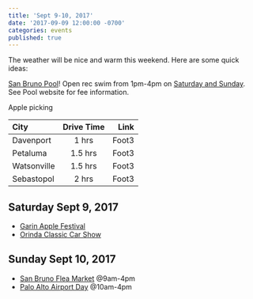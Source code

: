 ```yaml
---
title: 'Sept 9-10, 2017'
date: '2017-09-09 12:00:00 -0700'
categories: events
published: true
---
```


The weather will be nice and warm this weekend. Here are some quick ideas:

[San Bruno Pool][pool]! Open rec swim from 1pm-4pm on [Saturday and Sunday][hours]. See Pool website for fee information.

Apple picking

| City | Drive Time | Link |
|:--------|:-------:|--------:|
| Davenport | 1 hrs | Foot3 |
| Petaluma | 1.5 hrs | Foot3 |
| Watsonville | 1.5 hrs | Foot3 |
| Sebastopol | 2 hrs   | Foot3 |

## Saturday Sept 9, 2017
* [Garin Apple Festival][apple]
* [Orinda Classic Car Show][orinda]

## Sunday Sept 10, 2017
* [San Bruno Flea Market][flea] @9am-4pm
* [Palo Alto Airport Day][airport] @10am-4pm


[pool]: https://www.sanbruno.ca.gov/gov/city_departments/community_services/recreation/pool/default.htm
[hours]: http://www.sanbruno.ca.gov/civicax/filebank/blobdload.aspx?BlobID=28451
[apple]: http://www.ebparks.org/features/Garin-Apple-Festival-2017
[orinda]:http://sf.funcheap.com/annual-orinda-classic-car-show/
[flea]: https://www.facebook.com/events/263168410795609/?acontext=%7B%22source%22%3A5%2C%22page_id_source%22%3A832167376857469%2C%22action_history%22%3A[%7B%22surface%22%3A%22page%22%2C%22mechanism%22%3A%22main_list%22%2C%22extra_data%22%3A%22%7B%5C%22page_id%5C%22%3A832167376857469%2C%5C%22tour_id%5C%22%3Anull%7D%22%7D]%2C%22has_source%22%3Atrue%7D
[airport]: http://www.paloaltoairport.aero/airportday/
